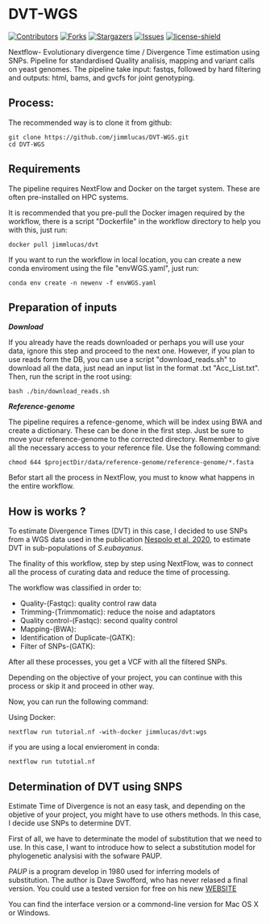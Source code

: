 # DVT-WGS
[![Contributors][contributors-shield]][contributors-url]
[![Forks][forks-shield]][forks-url]
[![Stargazers][stars-shield]][stars-url]
[![Issues][issues-shield]][issues-url]
[![license-shield]][license-url]

Nextflow- Evolutionary divergence time / Divergence Time estimation using SNPs.
Pipeline for standardised Quality analisis, mapping and variant calls on yeast genomes. The pipeline take input: fastqs, followed by hard filtering and outputs: html, bams, and gvcfs for joint genotyping.

## Process:

The recommended way is to clone it from github:
```
git clone https://github.com/jimmlucas/DVT-WGS.git
cd DVT-WGS
```
## Requirements

The pipeline requires NextFlow and Docker on the target system. These are often pre-installed on HPC systems.

It is recommended that you pre-pull the Docker imagen required by the workflow, there is a script "Dockerfile" in the workflow directory to help you with this, just run:

```
docker pull jimmlucas/dvt
```
If you want to run the workflow in local location, you can create a new conda enviroment using the file "envWGS.yaml", just run:

```
conda env create -n newenv -f envWGS.yaml
```
## Preparation of inputs

***Download***

If you already have the reads downloaded or perhaps you will use your data, ignore this step and proceed to the next one. However, if you plan to use reads form the DB, you can use a script "download_reads.sh" to download all the data, just nead an input list in the format .txt "Acc_List.txt". Then, run the script in the root using: 

```
bash ./bin/download_reads.sh 
```

***Reference-genome***

The pipeline requires a refence-genome, which will be index using BWA and create a dictionary. These can be done in the first step. Just be sure to move your reference-genome to the corrected directory. Remember to give all the necessary access to your reference file. Use the following command:

```
chmod 644 $projectDir/data/reference-genome/reference-genome/*.fasta
```

Befor start all the process in NextFlow, you must to know what happens in the entire workflow.
## How is works ?

To estimate Divergence Times (DVT) in this case, I decided to use SNPs from a WGS data used in the publication [Nespolo et al, 2020](https://journals.plos.org/plosgenetics/article?id=10.1371/journal.pgen.1008777), to estimate DVT in sub-populations of *S.eubayanus*.

The finality of this workflow, step by step using NextFlow, was to connect all the process of curating data and reduce the time of processing. 

The workflow was classified in order to:

* Quality-(Fastqc): quality control raw data
* Trimming-(Trimmomatic): reduce the noise and adaptators
* Quality control-(Fastqc): second quality control
* Mapping-(BWA): 
* Identification of Duplicate-(GATK): 
* Filter of SNPs-(GATK): 

After all these processes, you get a VCF with all the filtered SNPs. 

Depending on the objective of your project, you can continue with this process or skip it and proceed in other way.

Now, you can run the following command:

Using Docker:
```
nextflow run tutorial.nf -with-docker jimmlucas/dvt:wgs
```
if you are using a local envieroment in conda:
```
nextflow run tutotial.nf
```
## Determination of DVT using SNPS

Estimate Time of Divergence is not an easy task, and depending on the objetive of your project, you might have to use others methods. In this case, I decide use SNPs to determine DVT.

First of all, we have to determinate the model of substitution that we need to use. In this case, I want to introduce how to select a substitution model for phylogenetic analysisi with the sofware PAUP.

*PAUP* is a program develop in 1980 used for inferring models of substitution. The author is Dave Swofford, who has never relased a final version. You could use a tested version for free on his new [WEBSITE](http://phylosolutions.com/paup-test/)

You can find the interface version or a commond-line version for Mac OS X or Windows.




```

```

[contributors-shield]: https://img.shields.io/github/contributors/jimmlucas/DVT-WGS.svg?style=for-the-badge

[contributors-url]: https://github.com/jimmlucas/DVT-WGS/graphs/contributors

[forks-shield]: https://img.shields.io/github/forks/jimmlucas/DVT-WGS.svg?style=for-the-badge
[forks-url]: https://github.com/jimmlucas/DVT-WGS/network/members

[stars-shield]: https://img.shields.io/github/stars/jimmlucas/DVT-WGS.svg?style=for-the-badge
[stars-url]: https://github.com/gjimmlucas/DVT-WGS/stargazers

[issues-shield]: https://img.shields.io/github/issues/jimmlucas/DVT-WGS.svg?style=for-the-badge
[issues-url]: https://github.com/jimmlucas/DVT-WGS/issues

[license-shield]: https://img.shields.io/github/license/jimmlucas/DVT-WGS.svg?style=for-the-badge
[license-url]: https://github.com/jimmlucas/DVT-WGS/blob/master/LICENSE.txt

